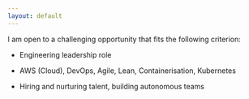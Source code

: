 ```yaml
---
layout: default
---
```


I am open to a challenging opportunity that fits the following criterion:

* Engineering leadership role

* AWS (Cloud), DevOps, Agile, Lean, Containerisation, Kubernetes

* Hiring and nurturing talent, building autonomous teams
